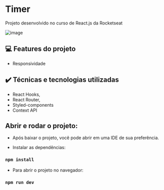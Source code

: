 # Timer

Projeto desenvolvido no curso de React.js da Rocketseat

![image](https://user-images.githubusercontent.com/87664619/225634458-bb899e1e-27d3-499e-91cf-d3506e63b113.png)


## 💻 Features do projeto
- Responsividade

## ✔️ Técnicas e tecnologias utilizadas

- React Hooks,
- React Router,
- Styled-components
- Context API


## Abrir e rodar o projeto:
- Após baixar o projeto, você pode abrir em uma IDE de sua preferência.

- Instalar as dependências:
### `npm install`

- Para abrir o projeto no navegador:
### `npm run dev`
